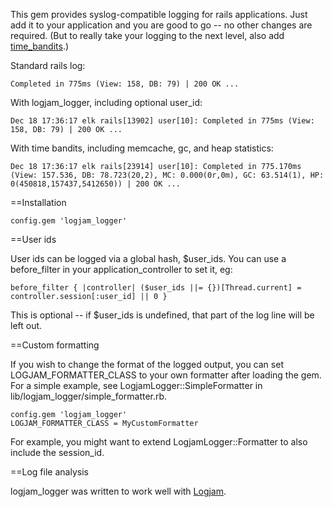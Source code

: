 This gem provides syslog-compatible logging for rails applications. Just add it to your application and you are good to go -- no other changes are required. (But to really take your logging to the next level, also add [time_bandits](http://github.com/skaes/time_bandits).)

Standard rails log:

    Completed in 775ms (View: 158, DB: 79) | 200 OK ...
  
With logjam_logger, including optional user_id:

    Dec 18 17:36:17 elk rails[13902] user[10]: Completed in 775ms (View: 158, DB: 79) | 200 OK ...
  
With time bandits, including memcache, gc, and heap statistics:

    Dec 18 17:36:17 elk rails[23914] user[10]: Completed in 775.170ms (View: 157.536, DB: 78.723(20,2), MC: 0.000(0r,0m), GC: 63.514(1), HP: 0(450818,157437,5412650)) | 200 OK ...

==Installation

    config.gem 'logjam_logger'
    
==User ids

User ids can be logged via a global hash, $user_ids. You can use a before_filter in your application_controller to set it, eg:

    before_filter { |controller| ($user_ids ||= {})[Thread.current] = controller.session[:user_id] || 0 }
    
This is optional -- if $user_ids is undefined, that part of the log line will be left out.

==Custom formatting

If you wish to change the format of the logged output, you can set LOGJAM_FORMATTER_CLASS to your own formatter after loading the gem. For a simple example, see LogjamLogger::SimpleFormatter in lib/logjam_logger/simple_formatter.rb.

    config.gem 'logjam_logger'
    LOGJAM_FORMATTER_CLASS = MyCustomFormatter
    
For example, you might want to extend LogjamLogger::Formatter to also include the session_id.
    
==Log file analysis

logjam_logger was written to work well with [Logjam](http://github.com/alpinegizmo/logjam).
